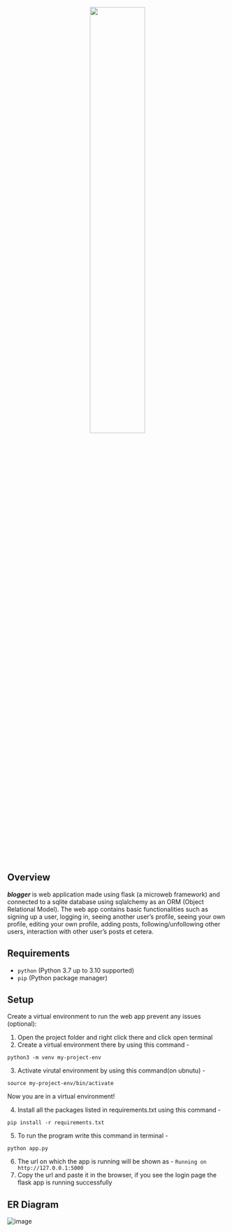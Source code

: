 <p align="center">
  <img width="50%" src="https://i.ibb.co/xqqt2Cm/blogger.png">
</p>

## Overview
<b><i>blogger</i></b> is web application made using flask (a microweb framework) and
connected to a sqlite database using sqlalchemy as an ORM (Object Relational Model). The web app contains basic functionalities such as
signing up a user, logging in, seeing another user’s profile, seeing your own profile, editing your own profile,
adding posts, following/unfollowing other users, interaction with other user’s posts et cetera.

## Requirements

* `python` (Python 3.7 up to 3.10 supported)
* `pip` (Python package manager)

## Setup
Create a virtual environment to run the web app prevent any issues (optional):

1) Open the project folder and right click there and click open terminal
2) Create a virtual environment there by using this command -
  ```
  python3 -m venv my-project-env
  ```
3) Activate virutal environment by using this command(on ubnutu) -
  ```
  source my-project-env/bin/activate
  ```


Now you are in a virtual environment!


4) Install all the packages listed in requirements.txt using this command - 
  ```
  pip install -r requirements.txt
  ```
5) To run the program write this command in terminal - 
  ```
  python app.py
  ```
6) The url on which the app is running will be shown as - `Running on http://127.0.0.1:5000`
7) Copy the url and paste it in the browser, if you see the login page the flask app is running successfully

## ER Diagram
![image](https://user-images.githubusercontent.com/34962578/221681295-60d7b295-4e23-4e84-a4bf-6eea695dee10.png)

